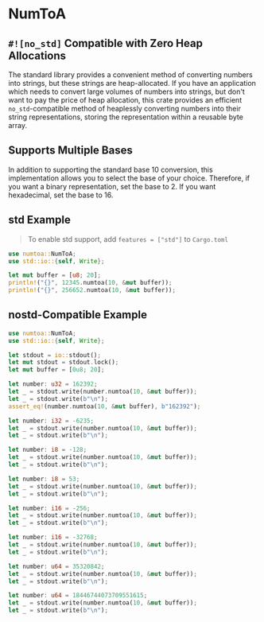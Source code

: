 # NumToA

## `#![no_std]` Compatible with Zero Heap Allocations

The standard library provides a convenient method of converting numbers into strings, but these strings are
heap-allocated. If you have an application which needs to convert large volumes of numbers into strings, but don't
want to pay the price of heap allocation, this crate provides an efficient `no_std`-compatible method of heaplessly converting numbers
into their string representations, storing the representation within a reusable byte array.

## Supports Multiple Bases

In addition to supporting the standard base 10 conversion, this implementation allows you to select the base of
your choice. Therefore, if you want a binary representation, set the base to 2. If you want hexadecimal, set the
base to 16.

## std Example

> To enable std support, add `features = ["std"]` to `Cargo.toml`

```rust
use numtoa::NumToA;
use std::io::{self, Write};

let mut buffer = [u8; 20];
println!("{}", 12345.numtoa(10, &mut buffer));
println!("{}", 256652.numtoa(10, &mut buffer));
```

## nostd-Compatible Example

```rust
use numtoa::NumToA;
use std::io::{self, Write};

let stdout = io::stdout();
let mut stdout = stdout.lock();
let mut buffer = [0u8; 20];

let number: u32 = 162392;
let _ = stdout.write(number.numtoa(10, &mut buffer));
let _ = stdout.write(b"\n");
assert_eq!(number.numtoa(10, &mut buffer), b"162392");

let number: i32 = -6235;
let _ = stdout.write(number.numtoa(10, &mut buffer));
let _ = stdout.write(b"\n");

let number: i8 = -128;
let _ = stdout.write(number.numtoa(10, &mut buffer));
let _ = stdout.write(b"\n");

let number: i8 = 53;
let _ = stdout.write(number.numtoa(10, &mut buffer));
let _ = stdout.write(b"\n");

let number: i16 = -256;
let _ = stdout.write(number.numtoa(10, &mut buffer));
let _ = stdout.write(b"\n");

let number: i16 = -32768;
let _ = stdout.write(number.numtoa(10, &mut buffer));
let _ = stdout.write(b"\n");

let number: u64 = 35320842;
let _ = stdout.write(number.numtoa(10, &mut buffer));
let _ = stdout.write(b"\n");

let number: u64 = 18446744073709551615;
let _ = stdout.write(number.numtoa(10, &mut buffer));
let _ = stdout.write(b"\n");
```
